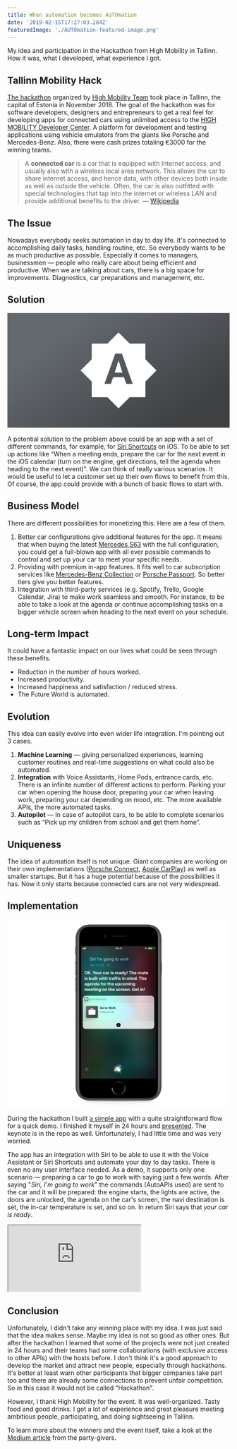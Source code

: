 ```yaml
---
title: When automation becomes AUTOmation
date: '2019-02-15T17:27:03.284Z'
featuredImage: './AUTOmation-featured-image.png'
---
```


My idea and participation in the Hackathon from High Mobility in Tallinn. How it was, what I developed, what experience I got.

## Tallinn Mobility Hack

[The hackathon](https://mobilityhack.splashthat.com) organized by [High Mobility Team](https://company.high-mobility.com/about-us) took place in Tallinn, the capital of Estonia in November 2018. The goal of the hackathon was for software developers, designers and entrepreneurs to get a real feel for developing apps for connected cars using unlimited access to the [HIGH MOBILITY Developer Center](https://high-mobility.com/get-started). A platform for development and testing applications using vehicle emulators from the giants like Porsche and Mercedes-Benz. Also, there were cash prizes totaling €3000 for the winning teams.

> A __connected car__ is a car that is equipped with Internet access, and usually also with a wireless local area network. This allows the car to share internet access, and hence data, with other devices both inside as well as outside the vehicle. Often, the car is also outfitted with special technologies that tap into the internet or wireless LAN and provide additional benefits to the driver. — [Wikipedia](https://en.wikipedia.org/wiki/Connected_car)

## The Issue

Nowadays everybody seeks automation in day to day life. It's connected to accomplishing daily tasks, handling routine, etc. So everybody wants to be as much productive as possible. Especially it comes to managers, businessmen — people who really care about being efficient and productive. When we are talking about cars, there is a big space for improvements. Diagnostics, car preparations and management, etc.

## Solution

![AUTOmation logo](./AUTOmation-logo.png)

A potential solution to the problem above could be an app with a set of different commands, for example, for [Siri Shortcuts](https://support.apple.com/en-us/HT209055) on iOS. To be able to set up actions like “When a meeting ends, prepare the car for the next event in the iOS calendar (turn on the engine, get directions, tell the agenda when heading to the next event)”. We can think of really various scenarios. It would be useful to let a customer set up their own flows to benefit from this. Of course, the app could provide with a bunch of basic flows to start with.

## Business Model

There are different possibilities for monetizing this. Here are a few of them.

1. Better car configurations give additional features for the app. It means that when buying the latest [Mercedes S63](https://www.mercedes-amg.com/en/vehicles/s-class/coupe/s63.html) with the full configuration, you could get a full-blown app with all ever possible commands to control and set up your car to meet your specific needs.
1. Providing with premium in-app features. It fits well to car subscription services like [Mercedes-Benz Collection](https://collection.mbusa.com) or [Porsche Passport](https://www.porschepassport.com). So better tiers give you better features.
1. Integration with third-party services (e.g. Spotify, Trello, Google Calendar, Jira) to make work seamless and smooth. For instance, to be able to take a look at the agenda or continue accomplishing tasks on a bigger vehicle screen when heading to the next event on your schedule.

## Long-term Impact

It could have a fantastic impact on our lives what could be seen through these benefits.

- Reduction in the number of hours worked.
- Increased productivity.
- Increased happiness and satisfaction / reduced stress.
- The Future World is automated.

## Evolution

This idea can easily evolve into even wider life integration. I'm pointing out 3 cases.

1. __Machine Learning__ — giving personalized experiences, learning customer routines and real-time suggestions on what could also be automated.
1. __Integration__ with Voice Assistants, Home Pods, entrance cards, etc. There is an infinite number of different actions to perform. Parking your car when opening the house door, preparing your car when leaving work, preparing your car depending on mood, etc. The more available APIs, the more automated tasks.
1. __Autopilot__ — In case of autopilot cars, to be able to complete scenarios such as “Pick up my children from school and get them home”.

## Uniqueness

The idea of automation itself is not unique. Giant companies are working on their own implementations ([Porsche Connect](https://www.porsche.com/usa/connect/), [Apple CarPlay](https://www.apple.com/ios/carplay/)) as well as smaller startups. But it has a huge potential because of the possibilities it has. Now it only starts because connected cars are not very widespread.

## Implementation

![Siri screenshot](./AUTOmation-screenshot-siri.png)

During the hackathon I built [a simple app](https://github.com/ilyagru/AUTOmation) with a quite straightforward flow for a quick demo. I finished it myself in 24 hours and [presented](https://youtu.be/sf9PrNHGSPM?t=1292). The keynote is in the repo as well. Unfortunately, I had little time and was very worried.

The app has an integration with Siri to be able to use it with the Voice Assistant or Siri Shortcuts and automate your day to day tasks. There is even no any user interface needed. As a demo, it supports only one scenario — preparing a car to go to work with saying just a few words. After saying "_Siri, I'm going to work_" the commands (AutoAPIs used) are sent to the car and it will be prepared: the engine starts, the lights are active, the doors are unlocked, the agenda on the car's screen, the navi destination is set, the in-car temperature is set, and so on. In return Siri says that _your car is ready_.

<p style="border-radius: 3px; overflow: hidden; line-height: 0;">
  <iframe
    src="https://www.youtube.com/embed/jKCEpYybPuM?rel=0"
    allow="accelerometer; autoplay; encrypted-media; gyroscope; picture-in-picture"
    allowfullscreen>
  </iframe>
</p>

## Conclusion

Unfortunately, I didn't take any winning place with my idea. I was just said that the idea makes sense. Maybe my idea is not so good as other ones. But after the hackathon I learned that some of the projects were not just created in 24 hours and their teams had some collaborations (with exclusive access to other APIs) with the hosts before. I don't think it's a good approach to develop the market and attract new people, especially through hackathons. It's better at least warn other participants that bigger companies take part too and there are already some connections to prevent unfair competition. So in this case it would not be called "Hackathon".

However, I thank High Mobility for the event. It was well-organized. Tasty food and good drinks. I got a lot of experience and great pleasure meeting ambitious people, participating, and doing sightseeing in Tallinn.

To learn more about the winners and the event itself, take a look at the [Medium article](https://medium.com/high-mobility/tallinn-mobility-hack-apps-winners-and-prizes-193703f9a585) from the party-givers.
